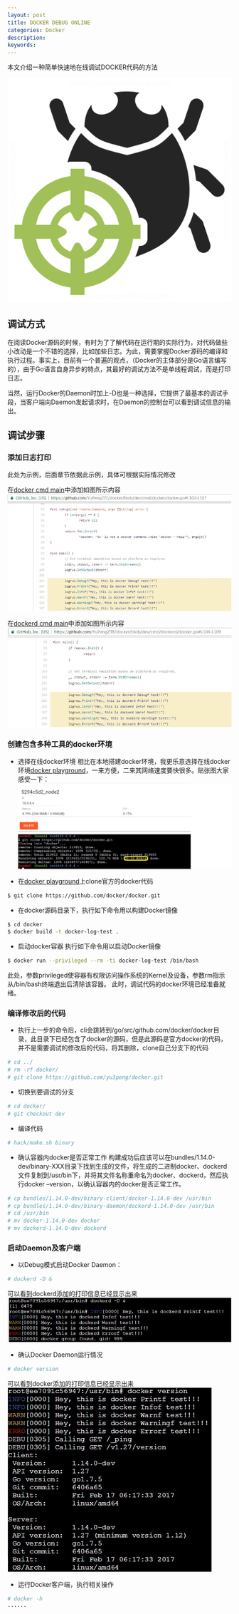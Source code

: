 ```yaml
---
layout: post
title: DOCKER DEBUG ONLINE
categories: Docker
description:
keywords:
---
```


本文介绍一种简单快速地在线调试DOCKER代码的方法

![docker debug](/images/posts/docker_debug.png)

## 调试方式
在阅读Docker源码的时候，有时为了了解代码在运行期的实际行为，对代码做些小改动是一个不错的选择，比如加些日志。为此，需要掌握Docker源码的编译和执行过程。事实上，目前有一个普遍的观点，（Docker的主体部分是Go语言编写的），由于Go语言自身异步的特点，其最好的调试方法不是单线程调试，而是打印日志。

当然，运行Docker的Daemon时加上-D也是一种选择，它提供了最基本的调试手段，当客户端向Daemon发起请求时，在Daemon的控制台可以看到调试信息的输出。

## 调试步骤
### 添加日志打印
   此处为示例，后面章节依据此示例，具体可根据实际情况修改

   在[docker cmd main](https://github.com/yu3peng/docker/blob/dev/cmd/docker/docker.go#L97)中添加如图所示内容
   ![docker debug log](/images/posts/docker_debug_log.jpg)

   在[dockerd cmd main](https://github.com/yu3peng/docker/blob/dev/cmd/dockerd/docker.go#L95)中添加如图所示内容
   ![dockerd debug log](/images/posts/dockerd_debug_log.jpg)

### 创建包含多种工具的docker环境
   * 选择在线docker环境
   相比在本地搭建docker环境，我更乐意选择在线docker环境[docker playground](http://play-with-docker.com)，一来方便，二来其网络速度要快很多。贴张图大家感受一下：
![docker playground speed](/images/posts/docker_playground_speed.jpg)

   * 在[docker playground](http://play-with-docker.com)上clone官方的docker代码

   ```sh
   $ git clone https://github.com/docker/docker.git
   ``` 
   
   * 在docker源码目录下，执行如下命令用以构建Docker镜像

   ```sh
   $ cd docker
   $ docker build -t docker-log-test .
   ``` 
   
   * 启动docker容器
   执行如下命令用以启动Docker镜像

   ```sh
   $ docker run --privileged --rm -ti docker-log-test /bin/bash
   ``` 
   
   此处，参数privileged使容器有权限访问操作系统的Kernel及设备，参数rm指示从/bin/bash终端退出后清除该容器。
   此时，调试代码的docker环境已经准备就绪。

### 编译修改后的代码
   * 执行上一步的命令后，cli会跳转到/go/src/github.com/docker/docker目录，此目录下已经包含了docker的源码，但是此源码是官方docker的代码，并不是需要调试的修改后的代码，将其删除，clone自己分支下的代码

   ```sh
   # cd ../
   # rm -rf docker/
   # git clone https://github.com/yu3peng/docker.git
   ``` 
   
   * 切换到要调试的分支

   ```sh
   # cd docker/
   # git checkout dev
   ``` 
   
   * 编译代码

   ```sh
   # hack/make.sh binary
   ``` 
   
   * 确认容器内docker是否正常工作
   构建成功后应该可以在bundles/1.14.0-dev/binary-XXX目录下找到生成的文件，将生成的二进制docker、dockerd文件复制到/usr/bin下，并将其文件名称重命名为docker、dockerd，然后执行docker –version，以确认容器内的docker是否正常工作。

   ```sh
   # cp bundles/1.14.0-dev/binary-client/docker-1.14.0-dev /usr/bin
   # cp bundles/1.14.0-dev/binary-daemon/dockerd-1.14.0-dev /usr/bin
   # cd /usr/bin
   # mv docker-1.14.0-dev docker
   # mv dockerd-1.14.0-dev dockerd
   ``` 

### 启动Daemon及客户端
   * 以Debug模式启动Docker Daemon：

   ```sh
   # dockerd -D &
   ``` 

   可以看到dockerd添加的打印信息已经显示出来
   ![docker debug log dockerd](/images/posts/docker_debug_log_dockerd.jpg)

   * 确认Docker Daemon运行情况

   ```sh
   # docker version
   ``` 

   可以看到docker添加的打印信息已经显示出来
   ![docker debug log docker](/images/posts/docker_debug_log_docker.jpg)

   * 运行Docker客户端，执行相关操作

   ```sh
   # docker -h
   ······
   ``` 
   